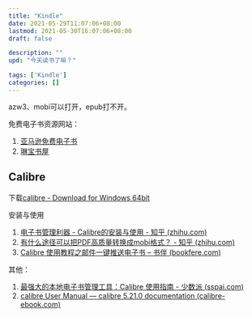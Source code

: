 ```yaml
---
title: "Kindle"
date: 2021-05-29T11:07:06+08:00
lastmod: 2021-05-30T16:07:06+08:00
draft: false

description: ""
upd: "今天读书了嘛？"

tags: ['Kindle']
categories: []
---
```




azw3、mobi可以打开，epub打不开。



免费电子书资源网站：

1. [亚马逊免费电子书](https://www.amazon.cn/Kindle免费电子书/b/ref=sa_menu_kindle_l3_b116175071?ie=UTF8&node=116175071)
2. [琳宝书屋](https://linbaoshuwu.com/)

## Calibre

下载[calibre - Download for Windows 64bit](https://calibre-ebook.com/download_windows64)

安装与使用

1. [电子书管理利器 - Calibre的安装与使用 - 知乎 (zhihu.com)](https://zhuanlan.zhihu.com/p/245217590)
2. [有什么途径可以把PDF高质量转换成mobi格式？ - 知乎 (zhihu.com)](https://www.zhihu.com/question/21974847/answer/679633113)
3. [Calibre 使用教程之邮件一键推送电子书 – 书伴 (bookfere.com)](https://bookfere.com/post/11.html)

其他：

1. [最强大的本地电子书管理工具：Calibre 使用指南 - 少数派 (sspai.com)](https://sspai.com/post/43843)
2. [calibre User Manual — calibre 5.21.0 documentation (calibre-ebook.com)](https://manual.calibre-ebook.com/)

